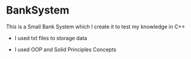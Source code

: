 # BankSystem
This is a Small Bank System  which I create it to test my knowledge in C++

- I used txt files to storage data
* I used OOP and Solid Principles Concepts

